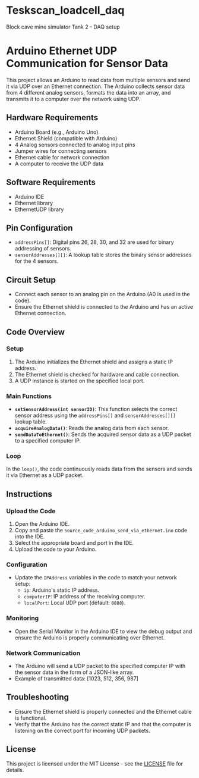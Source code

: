 # Teskscan_loadcell_daq
Block cave mine simulator Tank 2 - DAQ setup


# Arduino Ethernet UDP Communication for Sensor Data

This project allows an Arduino to read data from multiple sensors and send it via UDP over an Ethernet connection. The Arduino collects sensor data from 4 different analog sensors, formats the data into an array, and transmits it to a computer over the network using UDP.

## Hardware Requirements

- Arduino Board (e.g., Arduino Uno)
- Ethernet Shield (compatible with Arduino)
- 4 Analog sensors connected to analog input pins
- Jumper wires for connecting sensors
- Ethernet cable for network connection
- A computer to receive the UDP data

## Software Requirements

- Arduino IDE
- Ethernet library
- EthernetUDP library

## Pin Configuration

- `addressPins[]`: Digital pins 26, 28, 30, and 32 are used for binary addressing of sensors.
- `sensorAddresses[][]`: A lookup table stores the binary sensor addresses for the 4 sensors.

## Circuit Setup

- Connect each sensor to an analog pin on the Arduino (A0 is used in the code).
- Ensure the Ethernet shield is connected to the Arduino and has an active Ethernet connection.

## Code Overview

### Setup
1. The Arduino initializes the Ethernet shield and assigns a static IP address.
2. The Ethernet shield is checked for hardware and cable connection.
3. A UDP instance is started on the specified local port.

### Main Functions
- **`setSensorAddress(int sensorID)`**: This function selects the correct sensor address using the `addressPins[]` and `sensorAddresses[][]` lookup table.
- **`acquireAnalogData()`**: Reads the analog data from each sensor.
- **`sendDataToEthernet()`**: Sends the acquired sensor data as a UDP packet to a specified computer IP.

### Loop
In the `loop()`, the code continuously reads data from the sensors and sends it via Ethernet as a UDP packet.

## Instructions

### Upload the Code
1. Open the Arduino IDE.
2. Copy and paste the `Source_code_arduino_send_via_ethernet.ino` code into the IDE.
3. Select the appropriate board and port in the IDE.
4. Upload the code to your Arduino.

### Configuration
- Update the `IPAddress` variables in the code to match your network setup:
  - `ip`: Arduino's static IP address.
  - `computerIP`: IP address of the receiving computer.
  - `localPort`: Local UDP port (default: `8888`).
  
### Monitoring
- Open the Serial Monitor in the Arduino IDE to view the debug output and ensure the Arduino is properly communicating over Ethernet.

### Network Communication
- The Arduino will send a UDP packet to the specified computer IP with the sensor data in the form of a JSON-like array.
- Example of transmitted data: [1023, 512, 356, 987]
  
## Troubleshooting
- Ensure the Ethernet shield is properly connected and the Ethernet cable is functional.
- Verify that the Arduino has the correct static IP and that the computer is listening on the correct port for incoming UDP packets.

## License
This project is licensed under the MIT License - see the [LICENSE](LICENSE) file for details.


